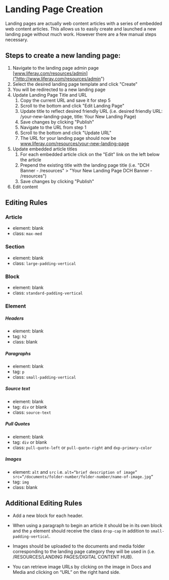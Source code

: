 # Landing Page Creation

Landing pages are actually web content articles with a series of embedded web content articles. This allows us to easily create and launched a new landing page without much work. However there are a few manual steps necessary.

## Steps to create a new landing page:
1. Navigate to the landing page admin page [www.liferay.com/resources/admin]("http://www.liferay.com/resources/admin")
2. Select the desired landing page template and click "Create"
3. You will be redirected to a new landing page
4. Update Landing Page Title and URL
	1. Copy the current URL and save it for step 5
	2. Scroll to the bottom and click "Edit Landing Page"
	3. Update title to reflect desired friendly URL (i.e. desired friendly URL: /your-new-landing-page, title: Your New Landing Page)
	4. Save changes by clicking "Publish"
	5. Navigate to the URL from step 1
	6. Scroll to the bottom and click "Update URL"
	7. The URL for your landing page should now be www.liferay.com/resources/your-new-landing-page
5. Update embedded article titles
	1. For each embedded article click on the "Edit" link on the left below the article
	2. Prepend the existing title with the landing page title (i.e. "DCH Banner - /resources" > "Your New Landing Page DCH Banner - /resources")
	3. Save changes by clicking "Publish"
6. Edit content

## Editing Rules
### Article
- element: blank
- class: `max-med`

### Section
- element: blank
- class: `large-padding-vertical`

### Block
- element: blank
- class: `standard-padding-vertical`

### Element
##### Headers
- element: blank
- tag: `h2`
- class: blank

##### Paragraphs
- element: blank
- tag: `p`
- class: `small-padding-vertical`

##### Source text
- element: blank
- tag: `div` or blank
- class: `source-text`

##### Pull Quotes
- element: blank
- tag: `div` or blank
- class: `pull-quote-left` or `pull-quote-right` and `dxp-primary-color`

##### Images
- element: `alt` and `src` i.e. `alt=“brief description of image” src=“/documents/folder-number/folder-number/name-of-image.jpg”`
- tag: `img`
- class: blank

## Additional Editing Rules
- Add a new block for each header.

- When using a paragraph to begin an article it should be in its own block and the `p` element should receive the class `drop-cap` in addition to `small-padding-vertical`.

- Images should be uploaded to the documents and media folder corresponding to the landing page category they will be used in (i.e. /RESOURCES/LANDING PAGES/DIGITAL CONTENT HUB).

- You can retrieve image URLs by clicking on the image in Docs and Media and clicking on “URL” on the right hand side.